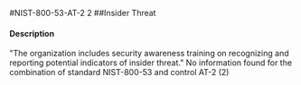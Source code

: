 #NIST-800-53-AT-2 2
##Insider Threat
#### Description
"The organization includes security awareness training on recognizing and reporting potential indicators of insider threat."
No information found for the combination of standard NIST-800-53 and control AT-2 (2)
